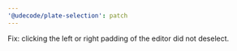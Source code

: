 ```yaml
---
'@udecode/plate-selection': patch
---
```


Fix: clicking the left or right padding of the editor did not deselect.
